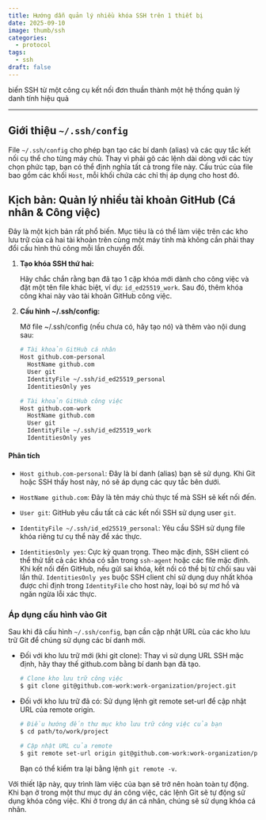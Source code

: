 ```yaml
---
title: Hướng dẫn quản lý nhiều khóa SSH trên 1 thiết bị
date: 2025-09-10
image: thumb/ssh
categories:
  - protocol
tags:
  - ssh
draft: false
---
```


biến SSH từ một công cụ kết nối đơn thuần thành một hệ thống quản lý danh tính hiệu quả

<!--more-->

---
## Giới thiệu `~/.ssh/config`

File `~/.ssh/config` cho phép bạn tạo các bí danh (alias) và các quy tắc kết nối cụ thể cho từng máy chủ. Thay vì phải gõ các lệnh dài dòng với các tùy chọn phức tạp, bạn có thể định nghĩa tất cả trong file này. Cấu trúc của file bao gồm các khối `Host`, mỗi khối chứa các chỉ thị áp dụng cho host đó.

## Kịch bản: Quản lý nhiều tài khoản GitHub (Cá nhân & Công việc)

Đây là một kịch bản rất phổ biến. Mục tiêu là có thể làm việc trên các kho lưu trữ của cả hai tài khoản trên cùng một máy tính mà không cần phải thay đổi cấu hình thủ công mỗi lần chuyển đổi.

1. **Tạo khóa SSH thứ hai:**

    Hãy chắc chắn rằng bạn đã tạo 1 cặp khóa mới dành cho công việc và đặt một tên file khác biệt, ví dụ: `id_ed25519_work`. Sau đó, thêm khóa công khai này vào tài khoản GitHub công việc.

2. **Cấu hình ~/.ssh/config:**

    Mở file ~/.ssh/config (nếu chưa có, hãy tạo nó) và thêm vào nội dung sau:

    ```bash
    # Tài khoản GitHub cá nhân
    Host github.com-personal
      HostName github.com
      User git
      IdentityFile ~/.ssh/id_ed25519_personal
      IdentitiesOnly yes

    # Tài khoản GitHub công việc
    Host github.com-work
      HostName github.com
      User git
      IdentityFile ~/.ssh/id_ed25519_work
      IdentitiesOnly yes
    ```

#### Phân tích

-   `Host github.com-personal`: Đây là bí danh (alias) bạn sẽ sử dụng. Khi Git hoặc SSH thấy host này, nó sẽ áp dụng các quy tắc bên dưới.
	
-   `HostName github.com`: Đây là tên máy chủ thực tế mà SSH sẽ kết nối đến.
	
-   `User git`: GitHub yêu cầu tất cả các kết nối SSH sử dụng user `git`.
	
-   `IdentityFile ~/.ssh/id_ed25519_personal`: Yêu cầu SSH sử dụng file khóa riêng tư cụ thể này để xác thực.
	
-   `IdentitiesOnly yes`: Cực kỳ quan trọng. Theo mặc định, SSH client có thể thử tất cả các khóa có sẵn trong `ssh-agent` hoặc các file mặc định. Khi kết nối đến GitHub, nếu gửi sai khóa, kết nối có thể bị từ chối sau vài lần thử. `IdentitiesOnly yes` buộc SSH client chỉ sử dụng duy nhất khóa được chỉ định trong `IdentityFile` cho host này, loại bỏ sự mơ hồ và ngăn ngừa lỗi xác thực.

### Áp dụng cấu hình vào Git

Sau khi đã cấu hình `~/.ssh/config`, bạn cần cập nhật URL của các kho lưu trữ Git để chúng sử dụng các bí danh mới.

-   Đối với kho lưu trữ mới (khi git clone):
    Thay vì sử dụng URL SSH mặc định, hãy thay thế github.com bằng bí danh bạn đã tạo.
    ```bash
    # Clone kho lưu trữ công việc
    $ git clone git@github.com-work:work-organization/project.git
    ```
-   Đối với kho lưu trữ đã có:
    Sử dụng lệnh git remote set-url để cập nhật URL của remote origin.

    ```bash
    # Điều hướng đến thư mục kho lưu trữ công việc của bạn
    $ cd path/to/work/project

    # Cập nhật URL của remote
    $ git remote set-url origin git@github.com-work:work-organization/project.git
    ```

    Bạn có thể kiểm tra lại bằng lệnh `git remote -v`.

Với thiết lập này, quy trình làm việc của bạn sẽ trở nên hoàn toàn tự động. Khi bạn ở trong một thư mục dự án công việc, các lệnh Git sẽ tự động sử dụng khóa công việc. Khi ở trong dự án cá nhân, chúng sẽ sử dụng khóa cá nhân.
